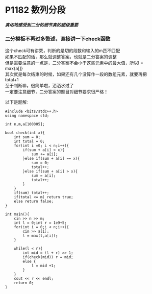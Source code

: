 # P1182 数列分段
##### 真切地感受到二分的细节真的超级重要

### 二分模板不再过多赘述，直接讲一下check函数
这个check可有讲究，判断的是切的段数和输入的m匹不匹配<br>
如果不匹配的话，那么就调整答案，也就是二分答案的调整<br>
但是需要注意的一点是，二分答案不会小于这些元素中的最大值，所以l = max{a[]}<br>
其次就是每次结束的时候，如果还有几个没算作一段的数组元素，就要再把total+1<br>
至于判断嘛，很简单啦，洒洒水过了<br>
一定要注意细节，二分答案的题目对细节要求很严格！<br>

以下是题解:

    #include <bits/stdc++.h>
    using namespace std;

    int n,m,a[100005];

    bool check(int x){
        int sum = 0;
        int total = 0;
        for(int i =0; i < n;i++){
            if(sum + a[i] < x){
                sum += a[i];
            }else if(sum + a[i] == x){
                sum = 0;
                total++;
            }else if(sum + a[i] > x){
                sum = a[i];
                total++;
            }
        }
        if(sum) total++;
        if(total <= m) return true;
        else return false;
    }

    int main(){
        cin >> n >> m;
        int l = 0;int r = 1e9+5;
        for(int i = 0;i < n;i++){
            cin >> a[i];
            l = max(l,a[i]);
        }
        
        while(l < r){
            int mid = (l + r) >> 1;
            if(check(mid)) r = mid;
            else {
                l = mid +1;
            }
        }
        cout << r << endl;
        return 0;
    }